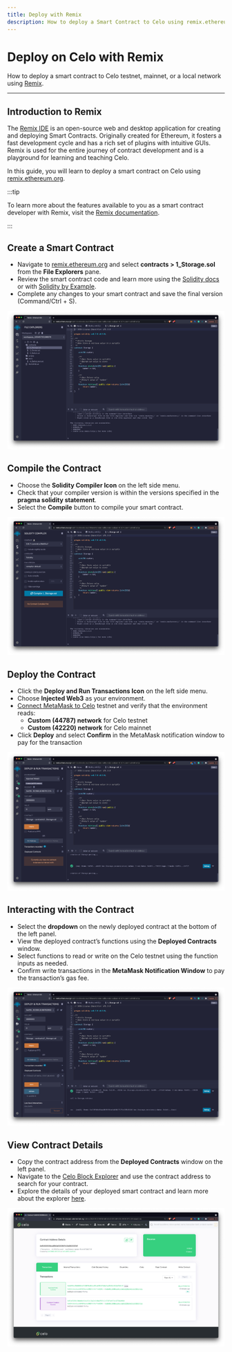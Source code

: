 ```yaml
---
title: Deploy with Remix
description: How to deploy a Smart Contract to Celo using remix.ethereum.org.
---
```


# Deploy on Celo with Remix

How to deploy a smart contract to Celo testnet, mainnet, or a local network using [Remix](https://remix.ethereum.org/).

---

## Introduction to Remix

The [Remix IDE](https://remix-project.org/) is an open-source web and desktop application for creating and deploying Smart Contracts. Originally created for Ethereum, it fosters a fast development cycle and has a rich set of plugins with intuitive GUIs. Remix is used for the entire journey of contract development and is a playground for learning and teaching Celo.

In this guide, you will learn to deploy a smart contract on Celo using [remix.ethereum.org](http://remix.ethereum.org).

:::tip

To learn more about the features available to you as a smart contract developer with Remix, visit the [Remix documentation](https://remix-ide.readthedocs.io/en/latest/).

:::

## Create a Smart Contract

-   Navigate to [remix.ethereum.org](http://remix.ethereum.org) and select **contracts > 1_Storage.sol** from the **File Explorers** pane.
-   Review the smart contract code and learn more using the [Solidity docs](https://docs.soliditylang.org/en/latest/) or with [Solidity by Example](https://solidity-by-example.org/).
-   Complete any changes to your smart contract and save the final version (Command/Ctrl + S).

![github](/img/doc-images/deploy-remix/image1.png)

## Compile the Contract

-   Choose the **Solidity Compiler Icon** on the left side menu.
-   Check that your compiler version is within the versions specified in the **pragma solidity statement**.
-   Select the **Compile** button to compile your smart contract.

![github](/img/doc-images/deploy-remix/image2.png)

## Deploy the Contract

-   Click the **Deploy and Run Transactions Icon** on the left side menu.
-   Choose **Injected Web3** as your environment.
-   [Connect MetaMask to Celo](/wallet/metamask/use) testnet and verify that the environment reads:
    -   **Custom (44787) network** for Celo testnet
    -   **Custom (42220) network** for Celo mainnet
-   Click **Deploy** and select **Confirm** in the MetaMask notification window to pay for the transaction

![github](/img/doc-images/deploy-remix/image3.png)

## Interacting with the Contract

-   Select the **dropdown** on the newly deployed contract at the bottom of the left panel.
-   View the deployed contract’s functions using the **Deployed Contracts** window.
-   Select functions to read or write on the Celo testnet using the function inputs as needed.
-   Confirm write transactions in the **MetaMask Notification Window** to pay the transaction’s gas fee.

![github](/img/doc-images/deploy-remix/image4.png)

## View Contract Details

-   Copy the contract address from the **Deployed Contracts** window on the left panel.
-   Navigate to the [Celo Block Explorer](https://explorer.celo.org/) and use the contract address to search for your contract.
-   Explore the details of your deployed smart contract and learn more about the explorer [here](http://docs.blockscout.com).

![github](/img/doc-images/deploy-remix/image6.png)
